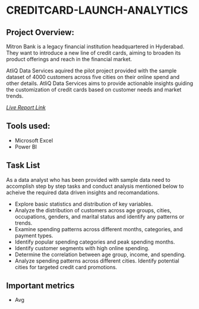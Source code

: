 # CREDITCARD-LAUNCH-ANALYTICS

## **Project Overview:**

Mitron Bank is a legacy financial institution headquartered in Hyderabad. They want to introduce a new line of credit cards, aiming to broaden its product offerings and reach in the financial market.

AtliQ Data Services aquired the pilot project provided with the sample dataset of 4000 customers across five cities on their online spend and other details. AtliQ Data Services aims to provide actionable insights guiding the customization of credit cards based on customer needs and market trends.


_[Live Report Link](https://app.powerbi.com/view?r=eyJrIjoiNDA3MTk5YTgtNGI2NC00NWFiLWE0YTUtMDQ0NzhiODA0ZWQ2IiwidCI6ImM2ZTU0OWIzLTVmNDUtNDAzMi1hYWU5LWQ0MjQ0ZGM1YjJjNCJ9)_

## **Tools used:**

- Microsoft Excel
- Power BI

## Task List

As a data analyst who has been provided with sample data need to accomplish step by step tasks and conduct analysis mentioned below to acheive the required data driven insights and recomandations.

- Explore basic statistics and distribution of key variables.
- Analyze the distribution of customers across age groups, cities, occupations, genders, and marital status and identify any patterns or trends.
- Examine spending patterns across different months, categories, and payment types.
- Identify popular spending categories and peak spending months.
- Identify customer segments with high online spending.
- Determine the correlation between age group, income, and spending.
- Analyze spending patterns across different cities. Identify potential cities for targeted credit card promotions.

## Important metrics

- Avg 



